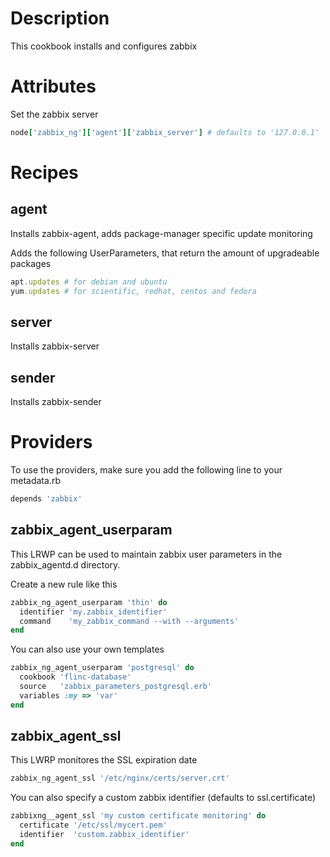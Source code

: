 # Description

This cookbook installs and configures zabbix

# Attributes

Set the zabbix server

```ruby
node['zabbix_ng']['agent']['zabbix_server'] # defaults to '127.0.0.1'
```

# Recipes

## agent

Installs zabbix-agent, adds package-manager specific update monitoring

Adds the following UserParameters, that return the amount of upgradeable packages

```ruby
apt.updates # for debian and ubuntu
yum.updates # for scientific, redhat, centos and fedora
```

## server

Installs zabbix-server

## sender

Installs zabbix-sender

# Providers

To use the providers, make sure you add the following line to your metadata.rb

```ruby
depends 'zabbix'
```

## zabbix\_agent\_userparam

This LRWP can be used to maintain zabbix user parameters in the zabbix_agentd.d directory.

Create a new rule like this

```ruby
zabbix_ng_agent_userparam 'thin' do
  identifier 'my.zabbix_identifier'
  command    'my_zabbix_command --with --arguments'
end
```

You can also use your own templates

```ruby
zabbix_ng_agent_userparam 'postgresql' do
  cookbook 'flinc-database'
  source   'zabbix_parameters_postgresql.erb'
  variables :my => 'var'
end
```


## zabbix\_agent\_ssl

This LWRP monitores the SSL expiration date

```ruby
zabbix_ng_agent_ssl '/etc/nginx/certs/server.crt'
```

You can also specify a custom zabbix identifier (defaults to ssl.certificate)

```ruby
zabbixng__agent_ssl 'my custom certificate monitoring' do
  certificate '/etc/ssl/mycert.pem'
  identifier  'custom.zabbix_identifier'
end
```
